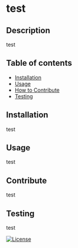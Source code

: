 # test
  ## Description
  test

  ## Table of contents
  - [Installation](#installation)
  - [Usage](#usage)
  - [How to Contribute](#contribute)
  - [Testing](#testing)

  ## Installation
  test

  ## Usage
  test

  ## Contribute
  test

  ## Testing
  test
  
  [![License](https://img.shields.io/badge/License-Apache_2.0-blue.svg)](https://opensource.org/licenses/Apache-2.0)


